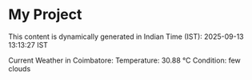 # My Project

This content is dynamically generated in Indian Time (IST): 2025-09-13 13:13:27 IST


Current Weather in Coimbatore:
Temperature: 30.88 °C
Condition: few clouds
